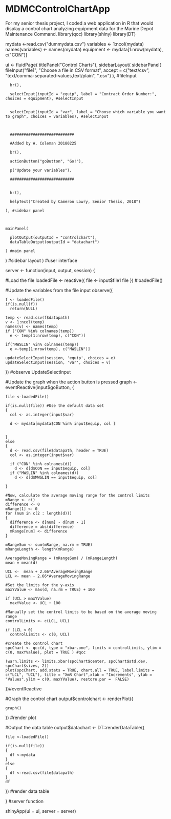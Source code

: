 # MDMCControlChartApp
For my senior thesis project, I coded a web application in R that would display a control chart analyzing equipment data for the Marine Depot Maintenance Command.
library(qcc)
library(shiny)
library(DT)

mydata <-read.csv("dummydata.csv")
variables <- 1:ncol(mydata)
names(variables) <- names(mydata)
equipment <- mydata[1:nrow(mydata), c("CON")]

ui <- fluidPage(
  titlePanel("Control Charts"),
  sidebarLayout(
    sidebarPanel(
      fileInput("file1", "Choose a file in CSV format", accept = c("text/csv", "text/comma-separated-values,text/plain",
                                                                   ".csv")
      ), #fileInput
      
      hr(),
      
      selectInput(inputId = "equip", label = "Contract Order Number:", choices = equipment), #selectInput
      
      
      selectInput(inputId = "var", label = "Choose which variable you want to graph", choices = variables), #selectInput
      
      
      
      ############################
      
      #Added by A. Coleman 20180225
      
      br(),
      
      actionButton("goButton", "Go!"),
      
      p("Update your variables"),
      
      ############################
      
      
      hr(),
      
      helpText("Created by Cameron Lowry, Senior Thesis, 2018")
      
    ), #sidebar panel
    
    
    
    mainPanel(
      
      plotOutput(outputId = "controlchart"),
      dataTableOutput(outputId = "datachart")
      
    ) #main panel
  ) #sidebar layout
) #user interface




server <- function(input, output, session) {
  
  
  #Load the file
  loadedFile <- reactive({
    file <- input$file1
    file
  }) #loadedFile()
  
  #Update the variables from the file input
  observe({
    
    f <- loadedFile()
    if(is.null(f))
      return(NULL)
    
    temp <- read.csv(f$datapath)
    v <- 1:ncol(temp)
    names(v) <- names(temp)
    if ("CON" %in% colnames(temp))
      e <- temp[1:nrow(temp), c("CON")]
    
    if("MWSLIN" %in% colnames(temp))
      e <-temp[1:nrow(temp), c("MWSLIN")]
    
    updateSelectInput(session, 'equip', choices = e)
    updateSelectInput(session, 'var', choices = v)
    
  }) #observe UpdateSelectInput
  
  #Update the graph when the action button is pressed
  graph <- eventReactive(input$goButton, {
    
    file <-loadedFile()
    
    if(is.null(file)) #Use the default data set
    {
      col <- as.integer(input$var)
      
      d <- mydata[mydata$CON %in% input$equip, col ]
      
      
    }
    else
    {
      d <- read.csv(file$datapath, header = TRUE)
      col <- as.integer(input$var)
      
      if ("CON" %in% colnames(d))
        d <- d[d$CON == input$equip, col]
      if ("MWSLIN" %in% colnames(d))
        d <- d[d$MWSLIN == input$equip, col]
      
    }
    
    #Now, calculate the average moving range for the control limits
    mRange <- c()
    difference <- 0
    mRange[1] <- 0
    for (num in c(2 : length(d)))
    {
      difference <- d[num] - d[num - 1]
      difference = abs(difference)
      mRange[num] <- difference
    }
    
    mRangeSum <- sum(mRange, na.rm = TRUE)
    mRangeLength <- length(mRange)
    
    AverageMovingRange = (mRangeSum) / (mRangeLength)
    mean = mean(d)
    
    UCL <-  mean + 2.66*AverageMovingRange
    LCL <- mean - 2.66*AverageMovingRange
    
    #Set the limits for the y-axis
    maxYValue <- max(d, na.rm = TRUE) + 100
    
    if (UCL > maxYValue)
      maxYValue <- UCL + 100
    
    #Manually set the control limits to be based on the average moving range
    controlLimits <- c(LCL, UCL)
    
    if (LCL < 0)
      controlLimits <- c(0, UCL)
    
    #create the control chart
    spcChart <- qcc(d, type = "xbar.one", limits = controlLimits, ylim = c(0, maxYValue), plot = TRUE ) #qcc
    
    (warn.limits <- limits.xbar(spcChart$center, spcChart$std.dev, spcChart$sizes, 2))
    plot(spcChart, add.stats = TRUE, chart.all = TRUE, label.limits = c("LCL", "UCL"), title = "XmR Chart",xlab = "Increments", ylab = "Values",ylim = c(0, maxYValue), restore.par =  FALSE)
    
    
  })#eventReactive
  
  #Graph the control chart
  output$controlchart <- renderPlot({
    
    graph()
    
  }) #render plot
  
  
  
  #Output the data table
  output$datachart <- DT::renderDataTable({
    
    file <-loadedFile()
    
    if(is.null(file))
    {
      df <-mydata
    }
    else
    {
      df <-read.csv(file$datapath)
    }
    df
  }) #render data table
  
  
} #server function

shinyApp(ui = ui, server = server)
